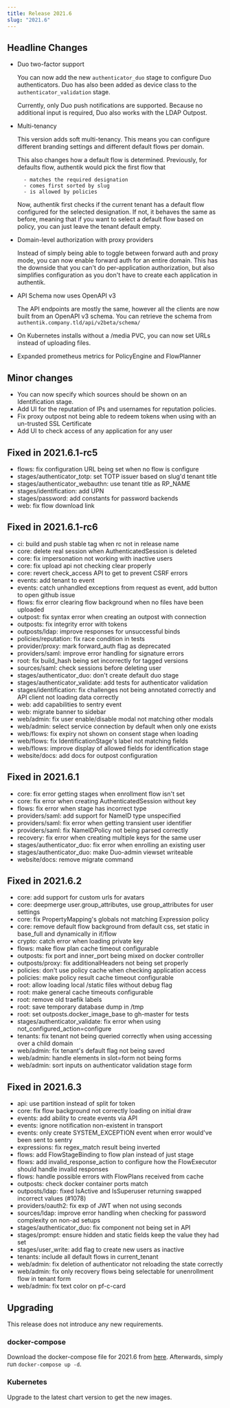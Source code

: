 ```yaml
---
title: Release 2021.6
slug: "2021.6"
---
```


## Headline Changes

- Duo two-factor support

    You can now add the new `authenticator_duo` stage to configure Duo authenticators. Duo has also been added as device class to the `authenticator_validation` stage.

    Currently, only Duo push notifications are supported. Because no additional input is required, Duo also works with the LDAP Outpost.

- Multi-tenancy

    This version adds soft multi-tenancy. This means you can configure different branding settings and different default flows per domain.

    This also changes how a default flow is determined. Previously, for defaults flow, authentik would pick the first flow that

        - matches the required designation
        - comes first sorted by slug
        - is allowed by policies

    Now, authentik first checks if the current tenant has a default flow configured for the selected designation. If not, it behaves the same as before, meaning that if you want to select a default flow based on policy, you can just leave the tenant default empty.

- Domain-level authorization with proxy providers

    Instead of simply being able to toggle between forward auth and proxy mode, you can now enable forward auth for an entire domain. This has the downside that you can't do per-application authorization, but also simplifies configuration as you don't have to create each application in authentik.

- API Schema now uses OpenAPI v3

    The API endpoints are mostly the same, however all the clients are now built from an OpenAPI v3 schema. You can retrieve the schema from `authentik.company.tld/api/v2beta/schema/`

- On Kubernetes installs without a /media PVC, you can now set URLs instead of uploading files.
- Expanded prometheus metrics for PolicyEngine and FlowPlanner

## Minor changes

- You can now specify which sources should be shown on an Identification stage.
- Add UI for the reputation of IPs and usernames for reputation policies.
- Fix proxy outpost not being able to redeem tokens when using with an un-trusted SSL Certificate
- Add UI to check access of any application for any user

## Fixed in 2021.6.1-rc5

- flows: fix configuration URL being set when no flow is configure
- stages/authenticator_totp: set TOTP issuer based on slug'd tenant title
- stages/authenticator_webauthn: use tenant title as RP_NAME
- stages/identification: add UPN
- stages/password: add constants for password backends
- web: fix flow download link

## Fixed in 2021.6.1-rc6

- ci: build and push stable tag when rc not in release name
- core: delete real session when AuthenticatedSession is deleted
- core: fix impersonation not working with inactive users
- core: fix upload api not checking clear properly
- core: revert check_access API to get to prevent CSRF errors
- events: add tenant to event
- events: catch unhandled exceptions from request as event, add button to open github issue
- flows: fix error clearing flow background when no files have been uploaded
- outpost: fix syntax error when creating an outpost with connection
- outposts: fix integrity error with tokens
- outposts/ldap: improve responses for unsuccessful binds
- policies/reputation: fix race condition in tests
- provider/proxy: mark forward_auth flag as deprecated
- providers/saml: improve error handling for signature errors
- root: fix build_hash being set incorrectly for tagged versions
- sources/saml: check sessions before deleting user
- stages/authenticator_duo: don't create default duo stage
- stages/authenticator_validate: add tests for authenticator validation
- stages/identification: fix challenges not being annotated correctly and API client not loading data correctly
- web: add capabilities to sentry event
- web: migrate banner to sidebar
- web/admin: fix user enable/disable modal not matching other modals
- web/admin: select service connection by default when only one exists
- web/flows: fix expiry not shown on consent stage when loading
- web/flows: fix IdentificationStage's label not matching fields
- web/flows: improve display of allowed fields for identification stage
- website/docs: add docs for outpost configuration

## Fixed in 2021.6.1

- core: fix error getting stages when enrollment flow isn't set
- core: fix error when creating AuthenticatedSession without key
- flows: fix error when stage has incorrect type
- providers/saml: add support for NameID type unspecified
- providers/saml: fix error when getting transient user identifier
- providers/saml: fix NameIDPolicy not being parsed correctly
- recovery: fix error when creating multiple keys for the same user
- stages/authenticator_duo: fix error when enrolling an existing user
- stages/authenticator_duo: make Duo-admin viewset writeable
- website/docs: remove migrate command

## Fixed in 2021.6.2

- core: add support for custom urls for avatars
- core: deepmerge user.group_attributes, use group_attributes for user settings
- core: fix PropertyMapping's globals not matching Expression policy
- core: remove default flow background from default css, set static in base_full and dynamically in if/flow
- crypto: catch error when loading private key
- flows: make flow plan cache timeout configurable
- outposts: fix port and inner_port being mixed on docker controller
- outposts/proxy: fix additionalHeaders not being set properly
- policies: don't use policy cache when checking application access
- policies: make policy result cache timeout configurable
- root: allow loading local /static files without debug flag
- root: make general cache timeouts configurable
- root: remove old traefik labels
- root: save temporary database dump in /tmp
- root: set outposts.docker_image_base to gh-master for tests
- stages/authenticator_validate: fix error when using not_configured_action=configure
- tenants: fix tenant not being queried correctly when using accessing over a child domain
- web/admin: fix tenant's default flag not being saved
- web/admin: handle elements in slot=form not being forms
- web/admin: sort inputs on authenticator validation stage form

## Fixed in 2021.6.3

- api: use partition instead of split for token
- core: fix flow background not correctly loading on initial draw
- events: add ability to create events via API
- events: ignore notification non-existent in transport
- events: only create SYSTEM_EXCEPTION event when error would've been sent to sentry
- expressions: fix regex_match result being inverted
- flows: add FlowStageBinding to flow plan instead of just stage
- flows: add invalid_response_action to configure how the FlowExecutor should handle invalid responses
- flows: handle possible errors with FlowPlans received from cache
- outposts: check docker container ports match
- outposts/ldap: fixed IsActive and IsSuperuser returning swapped incorrect values (#1078)
- providers/oauth2: fix exp of JWT when not using seconds
- sources/ldap: improve error handling when checking for password complexity on non-ad setups
- stages/authenticator_duo: fix component not being set in API
- stages/prompt: ensure hidden and static fields keep the value they had set
- stages/user_write: add flag to create new users as inactive
- tenants: include all default flows in current_tenant
- web/admin: fix deletion of authenticator not reloading the state correctly
- web/admin: fix only recovery flows being selectable for unenrollment flow in tenant form
- web/admin: fix text color on pf-c-card

## Upgrading

This release does not introduce any new requirements.

### docker-compose

Download the docker-compose file for 2021.6 from [here](https://raw.githubusercontent.com/goauthentik/authentik/version-2021.6/docker-compose.yml). Afterwards, simply run `docker-compose up -d`.

### Kubernetes

Upgrade to the latest chart version to get the new images.
